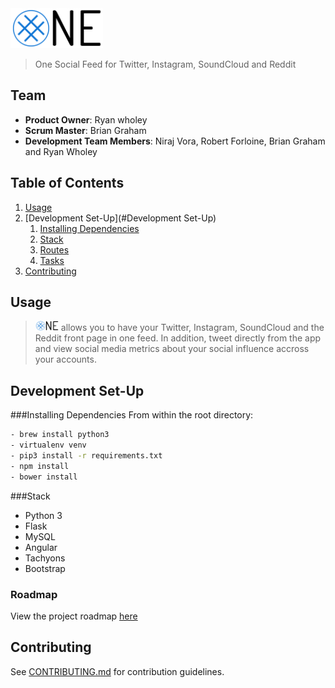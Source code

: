 <img src="/project/static/views/img/logo.png" height="64px"/>

> One Social Feed for Twitter, Instagram, SoundCloud and Reddit

## Team

  - __Product Owner__:            Ryan wholey
  - __Scrum Master__:             Brian Graham
  - __Development Team Members__: Niraj Vora, Robert Forloine, Brian Graham and Ryan Wholey

## Table of Contents

1. [Usage](#Usage)
1. [Development Set-Up](#Development Set-Up)
    1. [Installing Dependencies](#installing-dependencies)
    1. [Stack](#stack) 
    1. [Routes](#routes) 
    1. [Tasks](#tasks)
1. [Contributing](#contributing)

## Usage

> <img src="/project/static/views/img/logo.png" height="16px" style="text-align: bottom"/> allows you to have your Twitter, Instagram, SoundCloud and the Reddit front page in one feed. In addition, tweet directly from the app and view social media metrics about your social influence accross your accounts.

## Development Set-Up

###Installing Dependencies
   From within the root directory:

```sh
- brew install python3
- virtualenv venv
- pip3 install -r requirements.txt
- npm install
- bower install
```

###Stack

- Python 3
- Flask
- MySQL
- Angular
- Tachyons
- Bootstrap

### Roadmap

View the project roadmap [here](https://github.com/JauntyManatee/one/issues)

## Contributing

See [CONTRIBUTING.md](CONTRIBUTING.md) for contribution guidelines.

